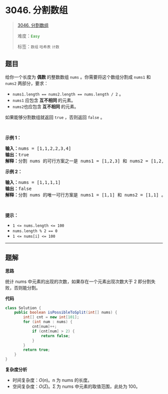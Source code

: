 # 3046. 分割数组

> [3046. 分割数组](https://leetcode.cn/problems/split-the-array/)
>
> 难度：<font color=green>`Easy`</font>
>
> 标签：`数组` `哈希表` `计数`

## 题目

<p>给你一个长度为 <strong>偶数 </strong>的整数数组 <code>nums</code> 。你需要将这个数组分割成 <code>nums1</code> 和 <code>nums2</code> 两部分，要求：</p>

<ul>
	<li><code>nums1.length == nums2.length == nums.length / 2</code> 。</li>
	<li><code>nums1</code> 应包含 <strong>互不相同</strong><strong> </strong>的元素。</li>
	<li><code>nums2</code>也应包含<strong> 互不相同</strong> 的元素。</li>
</ul>

<p>如果能够分割数组就返回 <code>true</code> ，否则返回 <code>false</code> 。</p>

<p>&nbsp;</p>

<p><strong class="example">示例 1：</strong></p>

<pre>
<strong>输入：</strong>nums = [1,1,2,2,3,4]
<strong>输出：</strong>true
<strong>解释：</strong>分割 nums 的可行方案之一是 nums1 = [1,2,3] 和 nums2 = [1,2,4] 。
</pre>

<p><strong class="example">示例 2：</strong></p>

<pre>
<strong>输入：</strong>nums = [1,1,1,1]
<strong>输出：</strong>false
<strong>解释：</strong>分割 nums 的唯一可行方案是 nums1 = [1,1] 和 nums2 = [1,1] 。但 nums1 和 nums2 都不是由互不相同的元素构成。因此，返回 false 。
</pre>

<p>&nbsp;</p>

<p><strong>提示：</strong></p>

<ul>
	<li><code>1 &lt;= nums.length &lt;= 100</code></li>
	<li><code>nums.length % 2 == 0</code></li>
	<li><code>1 &lt;= nums[i] &lt;= 100</code></li>
</ul>


--------------------

## 题解

**思路**

统计 nums 中元素的出现的次数，如果存在一个元素出现次数大于 2 即分割失败，否则能分割。

**代码**

```java
class Solution {
    public boolean isPossibleToSplit(int[] nums) {
        int[] cnt = new int[101];
        for (int num : nums) {
            cnt[num]++;
            if (cnt[num] > 2) {
                return false;
            }
        }
        return true;
    }
}
```

**复杂度分析**

- 时间复杂度：$O(n)$。n 为 nums 的长度。
- 空间复杂度：$O(Ʃ)$。Ʃ 为 nums 中元素的取值范围，此处为 100。
